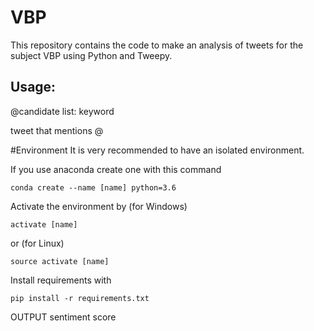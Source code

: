 # VBP

This repository contains the code to make an analysis of tweets for the subject VBP using Python and Tweepy.

## Usage:

@candidate
list: keyword

tweet that mentions @


#Environment
It is very recommended to have an isolated environment.

If you use anaconda create one with this command
```
conda create --name [name] python=3.6
```

Activate the environment by (for Windows)

```
activate [name]
```
or (for Linux)
```
source activate [name]
```

Install requirements with

```
pip install -r requirements.txt
```

OUTPUT
sentiment score

